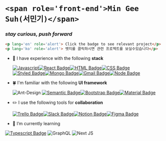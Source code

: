 # `<span role='front-end'>Min Gee Suh(서민기)</span>` 
### ***stay curious, push forward***

```html
<p lang='en' role='alert'> Click the badge to see relevant project</p>
<p lang='ko' role='alert'> 뱃지를 클릭하시면 관련 프로젝트를 보실수있습니다</p>
```

- 🔭 I have experience with the following **stack** 

  [![Javascript](https://img.shields.io/badge/Javascript-F7DF1E?style=flat-square&logo=Javascript&logoColor=black&link=https://github.com/minki607/indiegoproject)](https://github.com/minki607/indiegoproject)[![React Badge](https://img.shields.io/badge/React-61DAFB?style=flat-square&logo=React&logoColor=black&link=https://github.com/TEAM-SUITS/Suits)](https://github.com/TEAM-SUITS/Suits)[![HTML Badge](https://img.shields.io/badge/HTML-E34F26?style=flat-square&logo=HTML5&logoColor=white&link=https://github.com/Team-Absolute/cafe-w)](https://github.com/Team-Absolute/cafe-w)[![CSS Badge](https://img.shields.io/badge/CSS-1572B6?style=flat-square&logo=CSS3&logoColor=white&link=https://github.com/Team-Absolute/cafe-w)](https://github.com/Team-Absolute/cafe-w)[
  ![Styled Badge](https://img.shields.io/badge/Styled_Components-DB7093?style=flat-square&logo=Styled-Components&logoColor=white&link=https://github.com/TEAM-SUITS/Suits)](https://github.com/TEAM-SUITS/Suits)[![Mongo Badge](https://img.shields.io/badge/MongoDB-47A248?style=flat-square&logo=MongoDB&logoColor=white&link=https://github.com/minki607/Voluntia)](https://github.com/minki607/Voluntia)[![Gmail Badge](https://img.shields.io/badge/AWS-232F3E?style=flat-square&logo=Amazon-AWS&logoColor=white&link=https://www.certmetrics.com/amazon/public/transcript.aspx?transcript=28GP09D22JR1QSWV)](https://www.certmetrics.com/amazon/public/transcript.aspx?transcript=28GP09D22JR1QSWV)[![Node Badge](https://img.shields.io/badge/NodeJS-339933?style=flat-square&logo=Node.js&logoColor=white&link=https://github.com/minki607/Voluntia)](https://github.com/minki607/Voluntia)


- 🍀 I'm familiar with the following **UI framework** 

  ![Ant-Design](https://img.shields.io/badge/-AntDesign-%230170FE?style=for-the-badge&logo=ant-design&logoColor=white&link=https://github.com/minki607/MOA-Admin)
  [![Semantic Badge](https://img.shields.io/badge/Semantic_UI-35BDB2?style=flat-square&logo=Semantic-UI-React&logoColor=white&link=https://github.com/TEAM-SUITS/Suits)](https://github.com/TEAM-SUITS/Suits)[![Bootstrap Badge](https://img.shields.io/badge/Bootstrap-7952B3?style=flat-square&logo=Bootstrap&logoColor=white&link=https://github.com/minki607/Voluntia)](https://github.com/minki607/Voluntia)[![Material Badge](https://img.shields.io/badge/Material_UI-0081CB?style=flat-square&logo=Material-UI&logoColor=white&link=https://github.com/minki607/Trandoo)](https://github.com/minki607/Trandoo)

- ✏️ I use the following tools for **collaboration**

  [![Trello Badge](https://img.shields.io/badge/Trello-0052CC?style=flat-square&logo=Trello&logoColor=white&link=https://github.com/minki607/Voluntia)](https://github.com/minki607/Voluntia)[![Slack Badge](https://img.shields.io/badge/Slack-4A154B?style=flat-square&logo=Slack&logoColor=white&link=https://github.com/TEAM-SUITS/Suits/wiki/%EC%82%AC%EC%9A%A9-%EA%B8%B0%EC%88%A0-%EC%8A%A4%ED%83%9D)](https://github.com/TEAM-SUITS/Suits/wiki/%EC%82%AC%EC%9A%A9-%EA%B8%B0%EC%88%A0-%EC%8A%A4%ED%83%9D)[![Notion Badge](https://img.shields.io/badge/Notion-000000?style=flat-square&logo=Notion&logoColor=white&link=https://github.com/TEAM-SUITS/Suits/wiki/%EC%82%AC%EC%9A%A9-%EA%B8%B0%EC%88%A0-%EC%8A%A4%ED%83%9D)](https://github.com/TEAM-SUITS/Suits/wiki/%EC%82%AC%EC%9A%A9-%EA%B8%B0%EC%88%A0-%EC%8A%A4%ED%83%9D)[![Figma Badge](https://img.shields.io/badge/Figma-F24E1E?style=flat-square&logo=Figma&logoColor=white&link=https://github.com/TEAM-SUITS/Suits/wiki/%EC%82%AC%EC%9A%A9-%EA%B8%B0%EC%88%A0-%EC%8A%A4%ED%83%9D)](https://github.com/TEAM-SUITS/Suits/wiki/%EC%82%AC%EC%9A%A9-%EA%B8%B0%EC%88%A0-%EC%8A%A4%ED%83%9D)

- 🌱 I’m currently learning 

 [![Typescript Badge](https://img.shields.io/badge/Typescript-3178C6?style=flat-square&logo=Typescript&logoColor=white&link=https://github.com/minki607/typescript-exercise)](https://github.com/minki607/typescript-exercise)
![GraphQL](https://img.shields.io/badge/-GraphQL-E10098?style=for-the-badge&logo=graphql&logoColor=white)
![Next JS](https://img.shields.io/badge/Next-black?style=for-the-badge&logo=next.js&logoColor=white&link=https://github.com/minki607/next-js-practice)

<!--
**minki607/minki607** is a ✨ _special_ ✨ repository because its `README.md` (this file) appears on your GitHub profile.


-->
